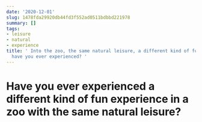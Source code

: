 ```yaml
---
date: '2020-12-01'
slug: 1478fda29920db44fd3f552ad0511bdbbd221978
summary: []
tags:
- leisure
- natural
- experience
title: ' Into the zoo, the same natural leisure, a different kind of fun experience,
  have you ever experienced? '
---
```


 # Have you ever experienced a different kind of fun experience in a zoo with the same natural leisure?

 
        